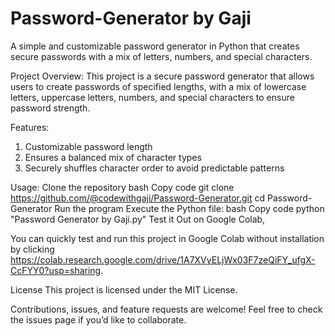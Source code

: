 # Password-Generator by Gaji
A simple and customizable password generator in Python that creates secure passwords with a mix of letters, numbers, and special characters.

Project Overview: 
This project is a secure password generator that allows users to create passwords of specified lengths, with a mix of lowercase letters, uppercase letters, numbers, and special characters to ensure password strength.

Features:
1) Customizable password length
2) Ensures a balanced mix of character types
3) Securely shuffles character order to avoid predictable patterns

Usage:
Clone the repository
bash
Copy code
git clone https://github.com/@codewithgaji/Password-Generator.git
cd Password-Generator
Run the program
Execute the Python file:
bash
Copy code
python "Password Generator by Gaji.py"
Test it Out on Google Colab, 

You can quickly test and run this project in Google Colab without installation by clicking https://colab.research.google.com/drive/1A7XVyELjWx03F7zeQiFY_ufgX-CcFYY0?usp=sharing.

License
This project is licensed under the MIT License.

Contributions, issues, and feature requests are welcome! Feel free to check the issues page if you’d like to collaborate.
